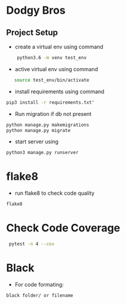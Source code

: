 # Dodgy Bros

## Project Setup
- create a virtual env using command
```bash
    python3.6 -m venv test_env
```

- active virtual env using command
```bash
   source test_env/bin/activate
```
- install requirements using command
```bash
pip3 install -r requirements.txt"
```

- Run migration if db not present
``` bash
python manage.py makemigrations
python manage.py migrate
```
- start server using 
``` bash
python3 manage.py runserver
```

# flake8
- run flake8 to check code quality
``` bash
flake8
```

# Check Code Coverage
```bash
 pytest -n 4 --cov

```

# Black
- For code formating: 
``` bash
black folder/ or filename
```